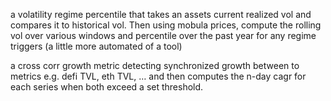 a volatility regime percentile that takes an assets current realized vol and compares it to historical vol. Then using mobula prices, compute the rolling vol over various windows and percentile over the past year for any regime triggers (a little more automated of a tool)

a cross corr growth metric detecting synchronized growth between to metrics e.g. defi TVL, eth TVL, … and then computes the n-day cagr for each series when both exceed a set threshold.
